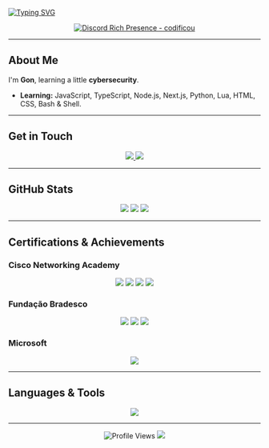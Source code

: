 [![Typing SVG](https://readme-typing-svg.herokuapp.com?color=e6dc2e&lines=Hi,+i'm+gon+)](https://git.io/typing-svg)

<p align="center">
  <a href="https://discord.com/users/311773217645920256">
    <img src="https://lanyard.cnrad.dev/api/311773217645920256?theme=dark&borderRadius=10px" alt="Discord Rich Presence - codificou" />
  </a>
</p>

---

## About Me

I'm **Gon**, learning a little **cybersecurity**.

- **Learning:** JavaScript, TypeScript, Node.js, Next.js, Python, Lua, HTML, CSS, Bash & Shell.

---

## Get in Touch

<p align="center">
  <a href="https://discord.com/users/311773217645920256">
    <img src="https://img.shields.io/badge/Discord-codificou-5865F2?style=for-the-badge&logo=discord&logoColor=white" />
  </a>
  <a href="https://t.me/feicoes">
    <img src="https://img.shields.io/badge/Telegram-@feicoes-26A5E4?style=for-the-badge&logo=telegram&logoColor=white" />
  </a>
</p>

---

## GitHub Stats

<p align="center">
  <img src="https://github-readme-stats.vercel.app/api?username=Yankkj&show_icons=true&theme=dark&hide_border=true" />
  <img src="https://github-readme-stats.vercel.app/api/top-langs/?username=Yankkj&theme=dark&hide_border=true&layout=compact" />
  <img src="https://github-readme-streak-stats.herokuapp.com/?user=Yankkj&theme=dark&hide_border=true" />
</p>

---

## Certifications & Achievements

### Cisco Networking Academy
<p align="center">
  <img src="https://img.shields.io/badge/Junior%20Cybersecurity%20Analyst-253149?style=for-the-badge&logo=cisco&logoColor=white" />
  <img src="https://img.shields.io/badge/Ethical%20Hacker-253149?style=for-the-badge&logo=cisco&logoColor=white" />
  <img src="https://img.shields.io/badge/Cybersecurity%20Threat%20Management-253149?style=for-the-badge&logo=cisco&logoColor=white" />
  <img src="https://img.shields.io/badge/Introduction%20to%20Cybersecurity-253149?style=for-the-badge&logo=cisco&logoColor=white" />
</p>

### Fundação Bradesco
<p align="center">
  <img src="https://img.shields.io/badge/Information%20Security-14h-D32F2F?style=for-the-badge" />
  <img src="https://img.shields.io/badge/IT%20Fundamentals-7h-D32F2F?style=for-the-badge" />
  <img src="https://img.shields.io/badge/LGPD-2h-D32F2F?style=for-the-badge" />
</p>

### Microsoft
<p align="center">
  <img src="https://img.shields.io/badge/Create%20a%20Website-2h-00A4EF?style=for-the-badge&logo=microsoft&logoColor=white" />
</p>

---

## Languages & Tools

<p align="center">
  <a href="https://skillicons.dev">
    <img src="https://skillicons.dev/icons?i=js,ts,nodejs,nextjs,py,lua,html,css,bash,windows&perline=5" />
  </a>
</p>

---

<p align="center">
  <img src="https://komarev.com/ghpvc/?username=Yankkj&color=yellow&style=for-the-badge" alt="Profile Views" />
  <img src="https://img.shields.io/badge/Code%20Style-Obsessive-blue?style=for-the-badge&logo=github" />
</p>
